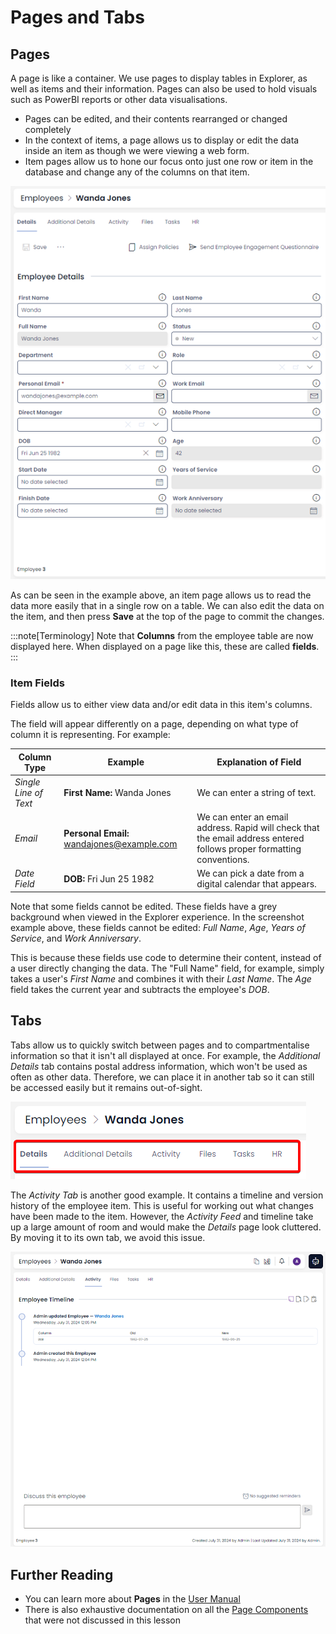 # Pages and Tabs

## Pages

A page is like a container. We use pages to display tables in Explorer, as well as items and their information. Pages can also be used to hold visuals such as PowerBI reports or other data visualisations.

- Pages can be edited, and their contents rearranged or changed completely
- In the context of items, a page allows us to display or edit the data inside an item as though we were viewing a web form.
- Item pages allow us to hone our focus onto just one row or item in the database and change any of the columns on that item.

![A screenshot of the item page for the fictional employee "Wanda Jones". It contains all the usual fields mentioned previously, such as: First Name, Last Name, Status, DOB, etc.](<item page.png>)

As can be seen in the example above, an item page allows us to read the data more easily that in a single row on a table. We can also edit the data on the item, and then press **Save** at the top of the page to commit the changes.

:::note[Terminology]
Note that **Columns** from the employee table are now displayed here. When displayed on a page like this, these are called **fields**.
:::

### Item Fields

Fields allow us to either view data and/or edit data in this item's columns.

The field will appear differently on a page, depending on what type of column it is representing. For example:

| Column Type | Example | Explanation of Field |
| --- | --- | --- |
| *Single Line of Text* | **First Name:** Wanda Jones | We can enter a string of text. |
| *Email* | **Personal Email:** wandajones@example.com | We can enter an email address. Rapid will check that the email address entered follows proper formatting conventions. |
| *Date Field* | **DOB:** Fri Jun 25 1982 | We can pick a date from a digital calendar that appears. |

Note that some fields cannot be edited. These fields have a grey background when viewed in the Explorer experience. In the screenshot example above, these fields cannot be edited: *Full Name*, *Age*, *Years of Service*, and *Work Anniversary*.

This is because these fields use code to determine their content, instead of a user directly changing the data. The "Full Name" field, for example, simply takes a user's *First Name* and combines it with their *Last Name*. The *Age* field takes the current year and subtracts the employee's *DOB*.

## Tabs

Tabs allow us to quickly switch between pages and to compartmentalise information so that it isn't all displayed at once. For example, the *Additional Details* tab contains postal address information, which won't be used as often as other data. Therefore, we can place it in another tab so it can still be accessed easily but it remains out-of-sight.

![A screenshot of the top of an employee item page titled "Wanda Jones". The screenshot is annotated with a red box to highlight the location and appearance of tabs. The tabs are as follows: Details, Additional Details, Activity, Files, Tasks, HR. The "Details" tab is currently selected as it is emboldened and underlined.](tabs.png)

The *Activity Tab* is another good example. It contains a timeline and version history of the employee item. This is useful for working out what changes have been made to the item. However, the *Activity Feed* and timeline take up a large amount of room and would make the *Details* page look cluttered. By moving it to its own tab, we avoid this issue.

![A screenshot of the activity feed as it appears in a tab. It has a heading that reads "Employee Timeline". There is a timeline of events with most recent events at the top and oldest events at the bottom. There is also a textbox where notes and discussions can be made.](<activity feed.png>)

## Further Reading
- You can learn more about **Pages** in the [User Manual](</docs/Rapid/User%20Manual/Explorer/Pages/>)
- There is also exhaustive documentation on all the [Page Components](</docs/Rapid/User%20Manual/Explorer/Pages/Page%20Components/Attachments/>) that were not discussed in this lesson